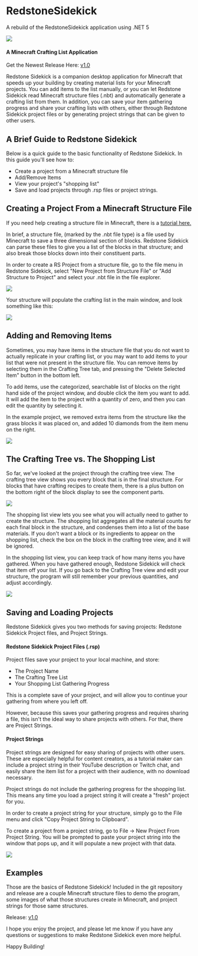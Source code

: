 # RedstoneSidekick
A rebuild of the RedstoneSidekick application using .NET 5

![](https://github.com/NickMercer/RedstoneSidekick/blob/master/RedstoneSidekick/Images/App/RSBanner.png?raw=true)
#### A Minecraft Crafting List Application

Get the Newest Release Here: [v1.0](https://github.com/NickMercer/RedstoneSidekick/releases/tag/v1.0)

Redstone Sidekick is a companion desktop application for Minecraft that speeds up your building by creating material lists for your Minecraft projects. You can add items to the list manually, or you can let Redstone Sidekick read Minecraft structure files (.nbt) and automatically generate a crafting list from them. In addition, you can save your item gathering progress and share your crafting lists with others, either through Redstone Sidekick project files or by generating project strings that can be given to other users.

## A Brief Guide to Redstone Sidekick
Below is a quick guide to the basic functionality of Redstone Sidekick. In this guide you'll see how to:
* Create a project from a Minecraft structure file
* Add/Remove Items
* View your project's "shopping list" 
* Save and load projects through .rsp files or project strings.

## Creating a Project From a Minecraft Structure File
If you need help creating a structure file in Minecraft, there is a [tutorial here.](https://www.digminecraft.com/getting_started/structure_block_corner_mode.php "tutorial here.")

In brief, a structure file, (marked by the .nbt file type) is a file used by Minecraft to save a three dimensional section of blocks. Redstone Sidekick can parse these files to give you a list of the blocks in that structure; and also break those blocks down into their constituent parts. 

In order to create a RS Project from a structure file, go to the file menu in Redstone Sidekick, select "New Project from Structure File" or "Add Structure to Project" and select your .nbt file in the file explorer.

![](https://i.imgur.com/Sd3C11Y.png)

Your structure will populate the crafting list in the main window, and look something like this:

![](https://i.imgur.com/fmkLwpj.png)

## Adding and Removing Items

Sometimes, you may have items in the structure file that you do not want to actually replicate in your crafting list, or you may want to add items to your list that were not present in the structure file. You can remove items by selecting them in the Crafting Tree tab, and pressing the "Delete Selected Item" button in the bottom left. 

To add items, use the categorized, searchable list of blocks on the right hand side of the project window, and double click the item you want to add. It will add the item to the project with a quantity of zero, and then you can edit the quantity by selecting it.

In the example project, we removed extra items from the structure like the grass blocks it was placed on, and added 10 diamonds from the item menu on the right.

![](https://i.imgur.com/RJTjVHR.png)

## The Crafting Tree vs. The Shopping List

So far, we've looked at the project through the crafting tree view. The crafting tree view shows you every block that is in the final structure. For blocks that have crafting recipes to create them, there is a plus button on the bottom right of the block display to see the component parts. 

![](https://i.imgur.com/JkgUok8.png)

The shopping list view lets you see what you will actually need to gather to create the structure. The shopping list aggregates all the material counts for each final block in the structure, and condenses them into a list of the base materials. If you don't want a block or its ingredients to appear on the shopping list, check the box on the block in the crafting tree view, and it will be ignored.

In the shopping list view, you can keep track of how many items you have gathered. When you have gathered enough, Redstone Sidekick will check that item off your list. If you go back to the Crafting Tree view and edit your structure, the program will still remember your previous quantities, and adjust accordingly.

![](https://i.imgur.com/UVBkU5k.png)

## Saving and Loading Projects
Redstone Sidekick gives you two methods for saving projects: Redstone Sidekick Project files, and Project Strings. 

#### Redstone Sidekick Project Files (.rsp)
Project files save your project to your local machine, and store:
* The Project Name
* The Crafting Tree List
* Your Shopping List Gathering Progress

This is a complete save of your project, and will allow you to continue your gathering from where you left off. 

However, because this saves your gathering progress and requires sharing a file, this isn't the ideal way to share projects with others. For that, there are Project Strings.

#### Project Strings
Project strings are designed for easy sharing of projects with other users. These are especially helpful for content creators, as a tutorial maker can include a project string in their YouTube description or Twitch chat, and easily share the item list for a project with their audience, with no download necessary.

Project strings do not include the gathering progress for the shopping list. This means any time you load a project string it will create a "fresh" project for you.

In order to create a project string for your structure, simply go to the File menu and click "Copy Project String to Clipboard".

To create a project from a project string, go to File -> New Project From Project String. You will be prompted to paste your project string into the window that pops up, and it will populate a new project with that data.

![](https://i.imgur.com/wzzWYbL.png)


## Examples

Those are the basics of Redstone Sidekick! Included in the git repository and release are a couple Minecraft structure files to demo the program, some images of what those structures create in Minecraft, and project strings for those same structures.

Release: [v1.0](https://github.com/NickMercer/RedstoneSidekick/releases/tag/v1.0)

I hope you enjoy the project, and please let me know if you have any questions or suggestions to make Redstone Sidekick even more helpful. 

Happy Building!
